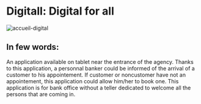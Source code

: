 # Digitall: Digital for all
![accueil-digital](https://user-images.githubusercontent.com/42948882/60333647-dc810600-9999-11e9-8412-9f0e7203760b.jpg)

## In few words:
An application available on tablet near the entrance of the agency. Thanks to this application, a personnal banker could be informed of the arrival of a customer to his appointement. If customer or noncustomer have not an appointement, this application could allow him/her to book one. This application is for bank office without a teller dedicated to welcome all the persons that are coming in.
